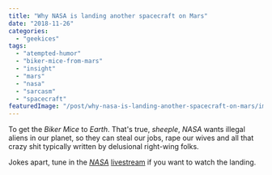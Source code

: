 ```yaml
---
title: "Why NASA is landing another spacecraft on Mars"
date: "2018-11-26"
categories: 
  - "geekices"
tags: 
  - "atempted-humor"
  - "biker-mice-from-mars"
  - "insight"
  - "mars"
  - "nasa"
  - "sarcasm"
  - "spacecraft"
featuredImage: "/post/why-nasa-is-landing-another-spacecraft-on-mars/images/moto-ratos-de-marte.jpg"
---
```


To get the _Biker Mice_ to _Earth_. That's true, _sheeple_, _NASA_ wants illegal aliens in our planet, so they can steal our jobs, rape our wives and all that crazy shit typically written by delusional right-wing folks.

Jokes apart, tune in the _[NASA](https://www.youtube.com/watch?v=wwMDvPCGeE0)_ [livestream](https://www.youtube.com/watch?v=wwMDvPCGeE0) if you want to watch the landing.

